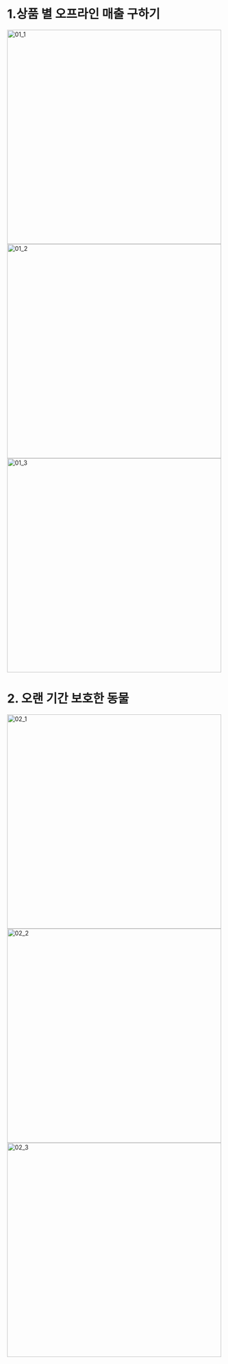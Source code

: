 # 1.상품 별 오프라인 매출 구하기

<img width="500" alt="01_1" src="https://user-images.githubusercontent.com/99624568/201657210-7d64d335-920b-46a2-a439-8fdbfb6f648f.png">
<img width="500" alt="01_2" src="https://user-images.githubusercontent.com/99624568/201657218-395fae56-a37a-4ad5-92b0-0c6e63b88932.png">
<img width="500" alt="01_3" src="https://user-images.githubusercontent.com/99624568/201657227-9becafab-3abe-474b-abfe-b041f8857a8b.png">


# 2. 오랜 기간 보호한 동물

<img width="500" alt="02_1" src="https://user-images.githubusercontent.com/99624568/201657241-4df4917e-c29c-4089-86a9-4dea672c53f4.png">
<img width="500" alt="02_2" src="https://user-images.githubusercontent.com/99624568/201657255-a549a089-92cd-4601-b320-f8b40083728d.png">
<img width="500" alt="02_3" src="https://user-images.githubusercontent.com/99624568/201657265-2e4f8587-0b2a-4a3f-8ec9-93defeed7a07.png">

